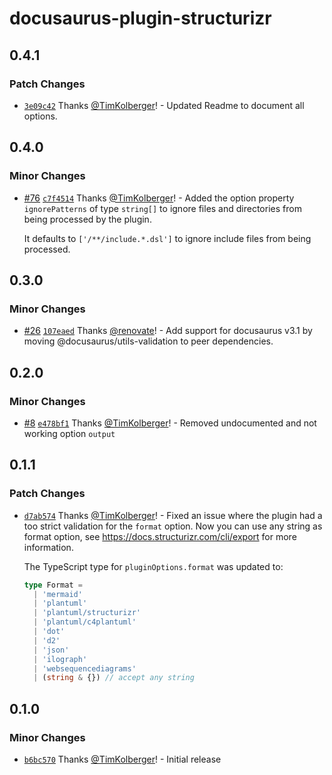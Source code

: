# docusaurus-plugin-structurizr

## 0.4.1

### Patch Changes

- [`3e09c42`](https://github.com/TimKolberger/docusaurus-plugin-structurizr/commit/3e09c426623838e52be4cc90295c0c39f2dfe265)
  Thanks [@TimKolberger](https://github.com/TimKolberger)! - Updated Readme to document all options.

## 0.4.0

### Minor Changes

- [#76](https://github.com/TimKolberger/docusaurus-plugin-structurizr/pull/76)
  [`c7f4514`](https://github.com/TimKolberger/docusaurus-plugin-structurizr/commit/c7f451423bbd873ff0a55108c8f9ddeab8823ba0)
  Thanks [@TimKolberger](https://github.com/TimKolberger)! - Added the option property
  `ignorePatterns` of type `string[]` to ignore files and directories from being processed by the
  plugin.

  It defaults to `['/**/include.*.dsl']` to ignore include files from being processed.

## 0.3.0

### Minor Changes

- [#26](https://github.com/TimKolberger/docusaurus-plugin-structurizr/pull/26)
  [`107eaed`](https://github.com/TimKolberger/docusaurus-plugin-structurizr/commit/107eaedb7f109431b24b531cf40f45cd2eda0080)
  Thanks [@renovate](https://github.com/apps/renovate)! - Add support for docusaurus v3.1 by moving
  @docusaurus/utils-validation to peer dependencies.

## 0.2.0

### Minor Changes

- [#8](https://github.com/TimKolberger/docusaurus-plugin-structurizr/pull/8)
  [`e478bf1`](https://github.com/TimKolberger/docusaurus-plugin-structurizr/commit/e478bf1f58179acd64ee99a7433fa06fd3e62922)
  Thanks [@TimKolberger](https://github.com/TimKolberger)! - Removed undocumented and not working
  option `output`

## 0.1.1

### Patch Changes

- [`d7ab574`](https://github.com/TimKolberger/docusaurus-plugin-structurizr/commit/d7ab574527e9ae5f5c6e5b47ebdf51eedff4694c)
  Thanks [@TimKolberger](https://github.com/TimKolberger)! - Fixed an issue where the plugin had a
  too strict validation for the `format` option. Now you can use any string as format option, see
  https://docs.structurizr.com/cli/export for more information.

  The TypeScript type for `pluginOptions.format` was updated to:

  ```ts
  type Format =
    | 'mermaid'
    | 'plantuml'
    | 'plantuml/structurizr'
    | 'plantuml/c4plantuml'
    | 'dot'
    | 'd2'
    | 'json'
    | 'ilograph'
    | 'websequencediagrams'
    | (string & {}) // accept any string
  ```

## 0.1.0

### Minor Changes

- [`b6bc570`](https://github.com/TimKolberger/docusaurus-plugin-structurizr/commit/b6bc5707350ecec973db14c3e2c402fa19228b2f)
  Thanks [@TimKolberger](https://github.com/TimKolberger)! - Initial release
